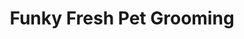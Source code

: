 ---
title: "Funky Fresh Pet Grooming"
url: /milford/funky-fresh-pet-grooming/
shop: pet grooming
---